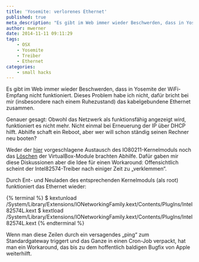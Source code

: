 ```yaml
---
title: 'Yosemite: verlorenes Ethernet'
published: true
meta_description: "Es gibt im Web immer wieder Beschwerden, dass in Yosemite der WiFi-Empfang nicht funktioniert. Dieses Problem habe ich nicht, dafür bricht bei mir das kabelgebundene Ethernet zusammen."
author: mwerner
date: 2014-11-11 09:11:29
tags:
    - OSX
    - Yosemite
    - Treiber
    - Ethernet
categories:
    - small hacks
---
```

Es gibt im Web immer wieder Beschwerden, dass in Yosemite der WiFi-Empfang nicht funktioniert. Dieses Problem habe ich nicht, dafür bricht bei mir (insbesondere nach
einem Ruhezustand) das kabelgebundene Ethernet zusammen.
  
Genauer gesagt: Obwohl das Netzwerk als funktionsfähig angezeigt wird, funktioniert es nicht mehr. Nicht einmal bei Erneuerung der IP über DHCP hilft. Abhilfe schaft ein Reboot, aber wer will schon ständig seinen Rechner neu booten?

Weder der [hier][1] vorgeschlagene Austausch des IO80211-Kernelmoduls noch das [Löschen][2] der VirtualBox-Module brachten Abhilfe. Dafür gaben mir diese Diskussionen aber die Idee für einen Workaround: Offensichtlich scheint der Intel82574-Treiber nach einiger Zeit zu &#8222;verklemmen&#8220;.

Durch Ent- und Neuladen des entsprechenden Kernelmoduls (als root) funktioniert das Ethernet wieder:

{% terminal %}
$ kextunload /System/Library/Extensions/IONetworkingFamily.kext/Contents/PlugIns/Intel82574L.kext
$ kextload /System/Library/Extensions/IONetworkingFamily.kext/Contents/PlugIns/Intel82574L.kext
{% endterminal %} 

Wenn man diese Zeilen durch ein versagendes &#8222;ping&#8220; zum Standardgateway triggert und das Ganze in einen Cron-Job verpackt, hat man ein Workaround, das bis zu dem hoffentlich baldigen Bugfix von Apple weiterhilft.

 [1]: https://discussions.apple.com/thread/6603587 "Apple Forum"
 [2]: http://ccblog.de/2014/10/26/osx-yosemite-verliert-nach-dem-wakeup-das-netz/ "ccblog"
